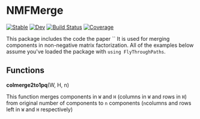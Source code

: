 # NMFMerge

[![Stable](https://img.shields.io/badge/docs-stable-blue.svg)](https://HolyLab.github.io/NMFMerge.jl/stable/)
[![Dev](https://img.shields.io/badge/docs-dev-blue.svg)](https://HolyLab.github.io/NMFMerge.jl/dev/)
[![Build Status](https://github.com/HolyLab/NMFMerge.jl/actions/workflows/CI.yml/badge.svg?branch=main)](https://github.com/HolyLab/NMFMerge.jl/actions/workflows/CI.yml?query=branch%3Amain)
[![Coverage](https://codecov.io/gh/HolyLab/NMFMerge.jl/branch/main/graph/badge.svg)](https://codecov.io/gh/HolyLab/NMFMerge.jl)

This package includes the code the paper ``
It is used for merging components in non-negative matrix factorization.
All of the examples below assume you've loaded the package with `using FlyThroughPaths`.


## Functions

**colmerge2to1pq**(W, H, n)

This function merges components in ``W`` and ``H`` (columns in ``W`` and rows in ``H``) from original number of components to ``n`` components (``n``columns and rows left in ``W`` and ``H`` respectively) 

